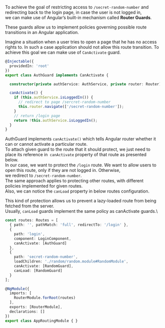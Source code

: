
To achieve the goal of restricting access to `/secret-random-number` and redirecting back to the login page, in case the user is not logged in,  
we can make use of Angular’s built-in mechanism called __Router Guards__. 

These guards allow us to implement policies governing possible route transitions in an Angular application. 

Imagine a situation when a user tries to open a page that he has no access rights to. 
In such a case application should not allow this route transition. 
To achieve this goal we can make use of `CanActivate` guard.  
```typescript
@Injectable({
  providedIn: 'root'
})
export class AuthGuard implements CanActivate {

  constructor(private authService: AuthService, private router: Router) { }

  canActivate() {
    if (this.authService.isLoggedIn()) {
      // redirect to page /sercret-random-number
      this.router.navigate(['/secret-random-number']);
    }
    // return /login page
    return !this.authService.isLoggedIn();
  }
}
```

AuthGuard implements `canActivate()` which tells Angular router whether it can or cannot activate a particular route.   
To attach given guard to the route that it should protect, we just need to place its reference in` canActivate` property of that route as presented below.   
In our case, we want to protect the `/login` route. We want to allow users to open this route, only if they are not logged in. Otherwise,   
we redirect to `/secret-random-number`.  
The same approach applies to protecting other routes, with different policies implemented for given routes.   
Also, we can notice the `canLoad` property in below routes configuration.  


This kind of protection allows us to prevent a lazy-loaded route from being fetched from the server.  
Usually, `canLoad` guards implement the same policy as canActivate guards.\
```typescript
const routes: Routes = [
  { path: '', pathMatch: 'full', redirectTo: '/login' },
  {
    path: 'login',
    component: LoginComponent,
    canActivate: [AuthGuard]
  },
  {
    path: 'secret-random-number',
    loadChildren: './random/random.module#RandomModule',
    canActivate: [RandomGuard],
    canLoad: [RandomGuard]
  }
];

@NgModule({
  imports: [
    RouterModule.forRoot(routes)
  ],
  exports: [RouterModule],
  declarations: []
})
export class AppRoutingModule { }
```
